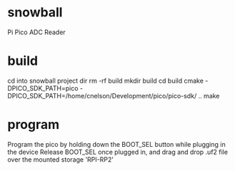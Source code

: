 # snowball
Pi Pico ADC Reader


# build
cd into snowball project dir
rm -rf build
mkdir build
cd build
cmake -DPICO_SDK_PATH=pico -DPICO_SDK_PATH=/home/cnelson/Development/pico/pico-sdk/ ..
make

# program
Program the pico by holding down the BOOT_SEL button while plugging in the device
Release BOOT_SEL once plugged in, and drag and drop .uf2 file over the mounted storage 'RPI-RP2'

